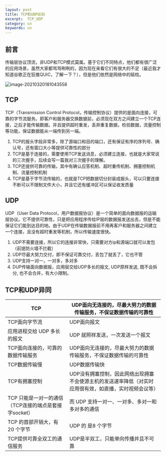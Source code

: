 ```yaml
---
layout: post
title: TCP和UDP区别
excerpt:  TCP_UDP
category: cn
keywords: cn
---
```


## 	前言

传输层协议顶流，非UDP和TCP模式莫属。基于它们不同特点，他们都有很广泛的应用场景，虽然大家都骂骂咧咧的，因为现在来看它们有很大的不足（最近我才知道谷歌正在狂推QUIC，了解一下？），但是他们依然是网络中的砥柱。

![image-20210320181043558](https://mypicgogo.oss-cn-hangzhou.aliyuncs.com/tuchuang20210320181043.png)

## TCP

TCP（Transmission Control Protocol，传输控制协议）提供的是面向连接，可靠的字节流服务。即客户和服务器交换数据前，必须现在双方之间建立一个TCP连接，之后才能传输数据。并且提供超时重发，丢弃重复数据，检验数据，流量控制等功能，保证数据能从一端传到另一端。

1. TCP的报头字段非常多，除了源端口和目的端口，还有保证有序的序列号、确认号，还有窗口大小等提供可靠性的部分
2. TCP是基于连接的，需要使用TCP发送消息，必须建立连接，也就是大家常说的三次握手，后续会写一篇我对三次握手的理解。
3. TCP还提供可靠的传输，其中有确认应答机制、超时重传机制、拥塞控制机制、流量控制机制
4. TCP是基于字节流传输的，也就是TCP把数据切分封装成报头，可以只要连接不断可以不限制文件大小，并且它还有缓冲区可以保证收发质量

## UDP

UDP（User Data Protocol，用户数据报协议）是一个简单的面向数据报的运输层协议。它不提供可靠性，只是把应用程序传给IP层的数据报发送出去，但是不能保证它们能到达目的地。由于UDP在传输数据报前不用再客户和服务器之间建立一个连接，且没有超时重发等机制，所以传输速度很快。

1. UDP不需要连接，所以它的连接非常快，只需要对方ip和源端口就可以发包（前提防火墙不拦截）
2. UDP尽最大努力交付，即不保证可靠交付，丢包了就丢了，它也不管
3. UDP支持一对一，一对多，多对多
4. DUP传输面向数据报，应用层交给UDP多长的报文, UDP原样发送, 既不会拆分, 也不会合并，有大小限制。

## TCP和UDP异同

| TCP                                                   | UDP面向无连接的，尽最大努力的数据传输服务，不保证数据传输的可靠性 |
| ----------------------------------------------------- | ------------------------------------------------------------ |
| TCP面向字节流                                         | UDP面向报文                                                  |
| 应用进程交给 UDP 多长的报文                           | UDP 就照样发送，一次发送一个报文                             |
| TCP面向连接的，可靠的数据传输服务                     | UDP面向无连接的，尽最大努力的数据传输服务，不保证数据传输的可靠性 |
| TCP数据传输慢                                         | UDP数据传输快                                                |
| TCP有拥塞控制                                         | UDP没有拥塞控制，因此网络出现拥塞不会使源主机的发送速率降低（对实时应用很有效，如直播，实时视频会议等） |
| TCP 只能是一对一的通信（TCP连接的端点是套接字socket） | 而 UDP 支持一对一、一对多、多对一和多对多的通信              |
| TCP 的首部开销大，有 20 个字节                        | UDP 的 是8 个字节                                            |
| TCP提供可靠全双工的通信服务                           | UDP是半双工，只能单向传播并且不可靠                          |

